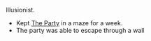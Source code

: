 Illusionist.

* Kept [The Party](../Player%20Characters/The%20Party.md) in a maze for a week.
* The party was able to escape through a wall